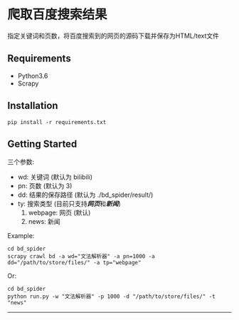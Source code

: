 # 爬取百度搜索结果
指定关键词和页数，将百度搜索到的网页的源码下载并保存为HTML/text文件

## Requirements ##
- Python3.6
- Scrapy

Installation 
------
    pip install -r requirements.txt
    
Getting Started
------
三个参数:
- wd:  关键词 (默认为 bilibili)
- pn:  页数 (默认为 3)
- dd:  结果的保存路径 (默认为 ./bd_spider/result/)
- ty:  搜索类型 (目前只支持***网页***和***新闻***)
    1. webpage: 网页 (默认)
    2. news: 新闻

Example:

    cd bd_spider      
    scrapy crawl bd -a wd="文法解析器" -a pn=1000 -a dd="/path/to/store/files/" -a tp="webpage"
    
Or:
 
    cd bd_spider
    python run.py -w "文法解析器" -p 1000 -d "/path/to/store/files/" -t "news"
            
------